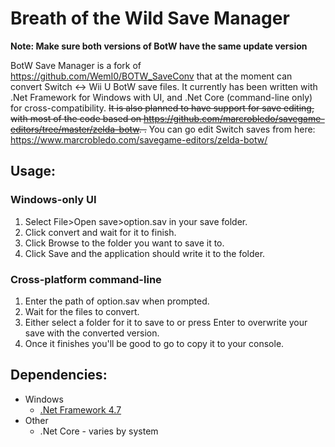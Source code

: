 # Breath of the Wild Save Manager

**Note: Make sure both versions of BotW have the same update version**

BotW Save Manager is a fork of https://github.com/WemI0/BOTW_SaveConv that at the moment can convert Switch <-> Wii U BotW save files. It currently has been written with .Net Framework for Windows with UI, and .Net Core (command-line only) for cross-compatibility. ~~It is also planned to have support for save editing, with most of the code based on https://github.com/marcrobledo/savegame-editors/tree/master/zelda-botw. .~~ You can go edit Switch saves from here: https://www.marcrobledo.com/savegame-editors/zelda-botw/

## Usage:

### Windows-only UI

1. Select File>Open save>option.sav in your save folder.
2. Click convert and wait for it to finish.
3. Click Browse to the folder you want to save it to.
4. Click Save and the application should write it to the folder.

### Cross-platform command-line

1. Enter the path of option.sav when prompted.
2. Wait for the files to convert.
3. Either select a folder for it to save to or press Enter to overwrite your save with the converted version.
4. Once it finishes you'll be good to go to copy it to your console.

## Dependencies:

* Windows
  * [.Net Framework 4.7](https://www.microsoft.com/en-us/download/details.aspx?id=55170)
* Other
  * .Net Core - varies by system
